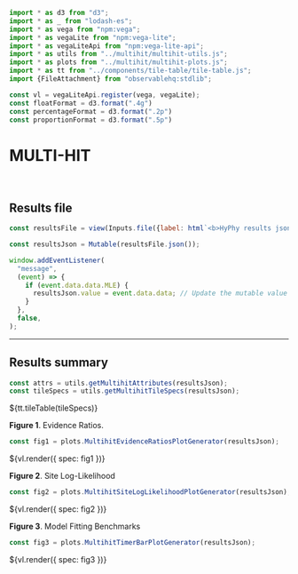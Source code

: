 ```js
import * as d3 from "d3";
import * as _ from "lodash-es";
import * as vega from "npm:vega";
import * as vegaLite from "npm:vega-lite";
import * as vegaLiteApi from "npm:vega-lite-api";
import * as utils from "../multihit/multihit-utils.js";
import * as plots from "../multihit/multihit-plots.js";
import * as tt from "../components/tile-table/tile-table.js";
import {FileAttachment} from "observablehq:stdlib";
```

```js
const vl = vegaLiteApi.register(vega, vegaLite);
const floatFormat = d3.format(".4g")
const percentageFormat = d3.format(".2p")
const proportionFormat = d3.format(".5p")
```

# MULTI-HIT
<br>

## Results file

```js
const resultsFile = view(Inputs.file({label: html`<b>HyPhy results json:</b>`, accept: ".json", required: true}));
```

```js
const resultsJson = Mutable(resultsFile.json());
```

```js
window.addEventListener(
  "message",
  (event) => {
    if (event.data.data.MLE) {
      resultsJson.value = event.data.data; // Update the mutable value
    }
  },
  false,
);
```
<hr>

## Results summary

```js
const attrs = utils.getMultihitAttributes(resultsJson);
const tileSpecs = utils.getMultihitTileSpecs(resultsJson);
```

<div>${tt.tileTable(tileSpecs)}</div>

**Figure 1**. Evidence Ratios.

```js
const fig1 = plots.MultihitEvidenceRatiosPlotGenerator(resultsJson);
```
<div>${vl.render({ spec: fig1 })}</div>

**Figure 2**. Site Log-Likelihood

```js
const fig2 = plots.MultihitSiteLogLikelihoodPlotGenerator(resultsJson);
```
<div>${vl.render({ spec: fig2 })}</div>

**Figure 3**. Model Fitting Benchmarks

```js
const fig3 = plots.MultihitTimerBarPlotGenerator(resultsJson);
```
<div>${vl.render({ spec: fig3 })}</div>